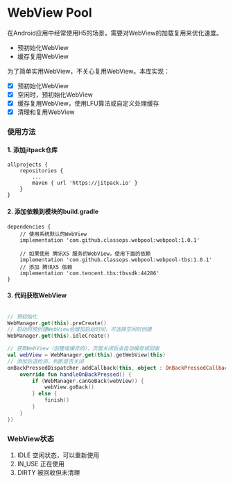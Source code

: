 # WebView Pool

在Android应用中经常使用H5的场景，需要对WebView的加载复用来优化速度。

- 预初始化WebView
- 缓存复用WebView

为了简单实用WebView，不关心复用WebView。本库实现：

- [x] 预初始化WebView
- [x] 空闲时，预初始化WebView
- [x] 缓存复用WebView，使用LFU算法或自定义处理缓存
- [x] 清理和复用WebView

### 使用方法

#### 1. 添加jitpack仓库
```agsl
allprojects {
    repositories {
        ...
        maven { url 'https://jitpack.io' }
    }
}
```
#### 2. 添加依赖到模块的build.gradle
```agsl
dependencies {
    // 使用系统默认的WebView
    implementation 'com.github.classops.webpool:webpool:1.0.1'
    
    // 如果使用 腾讯X5 服务的WebView，使用下面的依赖
    implementation 'com.github.classops.webpool:webpool-tbs:1.0.1'
    // 添加 腾讯X5 依赖
    implementation 'com.tencent.tbs:tbssdk:44286'
}
```
#### 3. 代码获取WebView

```kotlin

// 预初始化 
WebManager.get(this).preCreate()
// 启动时预创建WebView会增加启动时间，可选择空闲时创建
WebManager.get(this).idleCreate()

// 获取WebView（创建或缓存的），页面关闭后会自动缓存或回收
val webView = WebManager.get(this).getWebView(this)
// 添加后退检测，判断是否关闭
onBackPressedDispatcher.addCallback(this, object : OnBackPressedCallback(true) {
    override fun handleOnBackPressed() {
        if (WebManager.canGoBack(webView)) {
            webView.goBack()
        } else {
            finish()
        }
    }
})
```


### WebView状态

1. IDLE 空闲状态，可以重新使用
2. IN_USE 正在使用
3. DIRTY 被回收但未清理